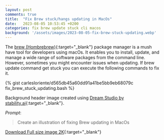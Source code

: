 ```yaml
---
layout: post
comments: true
title:  "Fix Brew stuck/hangs updating in MacOs"
date:   2023-08-05 10:53:45 +0200
categories: fix brew update stuck cli macos
background: '/assets/images/2023-08-05-fix-brew-stuck-updating.webp'
---
```


The [brew (Hombrebrew)](https://brew.sh/index){:target="_blank"} package manager is a mush have tool for developers using macOs. It enables you to install, update, and manage a wide range of software packages from the command line.
However, sometimes you might encounter issues when updating. If brew update command get stuck you can execute the following commands to fix it.

{% gist carlesloriente/d565db45a60dd91a41be5bb9eb68079c fix_brew_stuck_updating.bash %}

Background header image created using [Dream Studio by stability.ai](https://dreamstudio.ai){:target="_blank"}.

*Prompt*:
> Create an illustration of fixing Brew updating in MacOs

[Download Full size image 2K](/assets/images/dreamstudio/2K/Fix-Brew-stuck-updating.webp){:target="_blank"}
